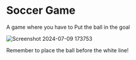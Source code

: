 # Soccer Game 

A game where you have to Put the ball in the goal

![Screenshot 2024-07-09 173753](https://github.com/ansh3108/soccer-game/assets/115077985/3e3a9221-fe64-422a-ace6-e555774ec0fd)

Remember to place the ball before the white line!
